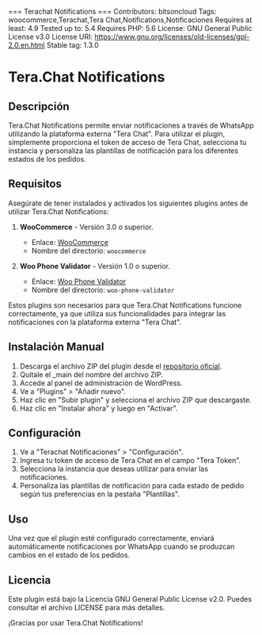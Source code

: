 === Terachat Notifications ===
Contributors: bitsoncloud
Tags: woocommerce,Terachat,Tera Chat,Notifications,Notificaciones
Requires at least: 4.9
Tested up to: 5.4
Requires PHP: 5.6
License: GNU General Public License v3.0
License URI: https://www.gnu.org/licenses/old-licenses/gpl-2.0.en.html
Stable tag: 1.3.0

# Tera.Chat Notifications

## Descripción
Tera.Chat Notifications permite enviar notificaciones a través de WhatsApp utilizando la plataforma externa "Tera Chat". Para utilizar el plugin, simplemente proporciona el token de acceso de Tera Chat, selecciona tu instancia y personaliza las plantillas de notificación para los diferentes estados de los pedidos.

## Requisitos
Asegúrate de tener instalados y activados los siguientes plugins antes de utilizar Tera.Chat Notifications:

1. **WooCommerce** - Versión 3.0 o superior.
   - Enlace: [WooCommerce](https://wordpress.org/plugins/woocommerce/)
   - Nombre del directorio: `woocommerce`

2. **Woo Phone Validator** - Versión 1.0 o superior.
   - Enlace: [Woo Phone Validator](https://wordpress.org/plugins/woo-phone-validator/)
   - Nombre del directorio: `woo-phone-validator`

Estos plugins son necesarios para que Tera.Chat Notifications funcione correctamente, ya que utiliza sus funcionalidades para integrar las notificaciones con la plataforma externa "Tera Chat".

## Instalación Manual
1. Descarga el archivo ZIP del plugin desde el [repositorio oficial](https://github.com/bitsoncloud/terachat_notifications).
2. Quítale el _main del nombre del archivo ZIP.
3. Accede al panel de administración de WordPress.
4. Ve a "Plugins" > "Añadir nuevo".
5. Haz clic en "Subir plugin" y selecciona el archivo ZIP que descargaste.
6. Haz clic en "Instalar ahora" y luego en "Activar".

## Configuración
1. Ve a "Terachat Notificaciones" > "Configuración".
2. Ingresa tu token de acceso de Tera Chat en el campo "Tera Token".
3. Selecciona la instancia que deseas utilizar para enviar las notificaciones.
4. Personaliza las plantillas de notificación para cada estado de pedido según tus preferencias en la pestaña "Plantillas".

## Uso
Una vez que el plugin esté configurado correctamente, enviará automáticamente notificaciones por WhatsApp cuando se produzcan cambios en el estado de los pedidos.

## Licencia
Este plugin está bajo la Licencia GNU General Public License v2.0. Puedes consultar el archivo LICENSE para más detalles.


¡Gracias por usar Tera.Chat Notifications!
